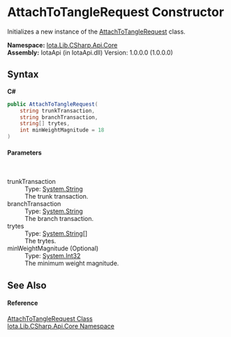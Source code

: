 # AttachToTangleRequest Constructor 
 

Initializes a new instance of the <a href="T_Iota_Lib_CSharp_Api_Core_AttachToTangleRequest">AttachToTangleRequest</a> class.

**Namespace:**&nbsp;<a href="N_Iota_Lib_CSharp_Api_Core">Iota.Lib.CSharp.Api.Core</a><br />**Assembly:**&nbsp;IotaApi (in IotaApi.dll) Version: 1.0.0.0 (1.0.0.0)

## Syntax

**C#**<br />
``` C#
public AttachToTangleRequest(
	string trunkTransaction,
	string branchTransaction,
	string[] trytes,
	int minWeightMagnitude = 18
)
```


#### Parameters
&nbsp;<dl><dt>trunkTransaction</dt><dd>Type: <a href="http://msdn2.microsoft.com/en-us/library/s1wwdcbf" target="_blank">System.String</a><br />The trunk transaction.</dd><dt>branchTransaction</dt><dd>Type: <a href="http://msdn2.microsoft.com/en-us/library/s1wwdcbf" target="_blank">System.String</a><br />The branch transaction.</dd><dt>trytes</dt><dd>Type: <a href="http://msdn2.microsoft.com/en-us/library/s1wwdcbf" target="_blank">System.String</a>[]<br />The trytes.</dd><dt>minWeightMagnitude (Optional)</dt><dd>Type: <a href="http://msdn2.microsoft.com/en-us/library/td2s409d" target="_blank">System.Int32</a><br />The minimum weight magnitude.</dd></dl>

## See Also


#### Reference
<a href="T_Iota_Lib_CSharp_Api_Core_AttachToTangleRequest">AttachToTangleRequest Class</a><br /><a href="N_Iota_Lib_CSharp_Api_Core">Iota.Lib.CSharp.Api.Core Namespace</a><br />